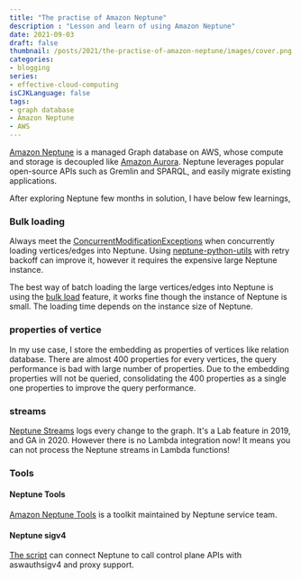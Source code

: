```yaml
---
title: "The practise of Amazon Neptune"
description : "Lesson and learn of using Amazon Neptune"
date: 2021-09-03
draft: false
thumbnail: /posts/2021/the-practise-of-amazon-neptune/images/cover.png
categories:
- blogging
series:
- effective-cloud-computing
isCJKLanguage: false
tags:
- graph database
- Amazon Neptune
- AWS
---
```


[Amazon Neptune][neptune] is a managed Graph database on AWS, whose compute and storage is decoupled like [Amazon Aurora][aurora]. Neptune leverages popular open-source APIs such as Gremlin and SPARQL, and easily migrate existing applications. 

<!--more-->

After exploring Neptune few months in solution, I have below few learnings,

### Bulk loading

Always meet the [ConcurrentModificationExceptions][concurrent-modification-exception] when concurrently loading vertices/edges into Neptune. Using [neptune-python-utils][neptune-python-utils] with retry backoff can improve it, however it requires the expensive large Neptune instance.

The best way of batch loading the large vertices/edges into Neptune is using the [bulk load][bulk-load] feature, it works fine though the instance of Neptune is small. The loading time depends on the instance size of Neptune.

### properties of vertice

In my use case, I store the embedding as properties of vertices like relation database. There are almost 400 properties for every vertices, the query performance is bad with large number of properties. Due to the embedding properties will not be queried, consolidating the 400 properties as a single one properties to improve the query performance.

### streams

[Neptune Streams][streams] logs every change to the graph. It's a Lab feature in 2019, and GA in 2020. However there is no Lambda integration now! It means you can not process the Neptune streams in Lambda functions!

### Tools

#### Neptune Tools

[Amazon Neptune Tools][neptune-tools] is a toolkit maintained by Neptune service team.

#### Neptune sigv4

[The script][neptunesig] can connect Neptune to call control plane APIs with aswauthsigv4 and  proxy support.


[neptune]: https://aws.amazon.com/neptune/
[aurora]: https://aws.amazon.com/blogs/database/introducing-the-aurora-storage-engine/
[concurrent-modification-exception]: https://docs.aws.amazon.com/neptune/latest/userguide/transactions-exceptions.html
[neptune-python-utils]: https://github.com/awslabs/amazon-neptune-tools/tree/master/neptune-python-utils
[bulk-load]: https://docs.aws.amazon.com/neptune/latest/userguide/bulk-load.html
[streams]: https://docs.aws.amazon.com/neptune/latest/userguide/streams.html
[neptune-tools]: https://github.com/awslabs/amazon-neptune-tools
[neptunesig]: https://gist.github.com/zxkane/75ebb9ceec06d460582b079708dcca56